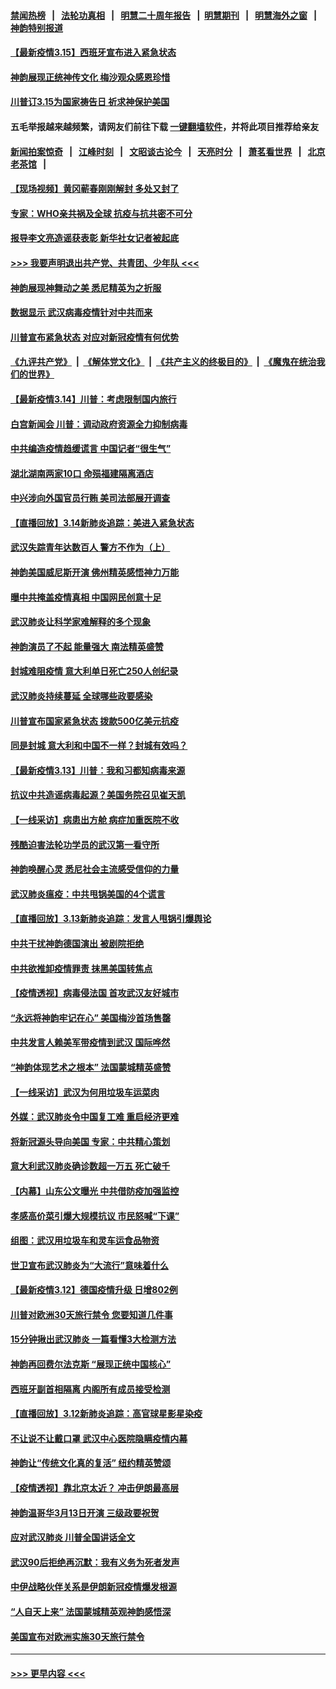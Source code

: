 #### [禁闻热榜](热点新闻.md?=0)  &nbsp;&nbsp;|&nbsp;&nbsp; [法轮功真相](https://github.com/gfw-breaker/truth/blob/master/README.md?=0) &nbsp;&nbsp;|&nbsp;&nbsp; [明慧二十周年报告](https://github.com/gfw-breaker/mh-reports/blob/master/README.md?=0) &nbsp;&nbsp;|&nbsp;&nbsp;[明慧期刊](https://github.com/gfw-breaker/mh-qikan) &nbsp;&nbsp;|&nbsp;&nbsp; [明慧海外之窗](https://github.com/gfw-breaker/mh-news/blob/master/README.md?=0) &nbsp;&nbsp;|&nbsp;&nbsp; [神韵特别报道](https://github.com/gfw-breaker/mh-news/blob/master/shenyun.md?=0)
#### [【最新疫情3.15】西班牙宣布进入紧急状态](../pages/nf4514/n11940988.md?t=03152302) 
#### [神韵展现正统神传文化 梅沙观众感恩珍惜](../pages/nf4514/n11941925.md?t=03152302) 
#### [川普订3.15为国家祷告日 祈求神保护美国](../pages/nf4514/n11941475.md?t=03152302) 
#### 五毛举报越来越频繁，请网友们前往下载 [一键翻墙软件](https://github.com/gfw-breaker/ssr-accounts)，并将此项目推荐给亲友
#### [新闻拍案惊奇](https://github.com/gfw-breaker/banned-news/blob/master/pages/link4.md) &nbsp;&nbsp;|&nbsp;&nbsp; [江峰时刻](https://github.com/gfw-breaker/banned-news/blob/master/pages/link4.md) &nbsp;&nbsp;|&nbsp;&nbsp; [文昭谈古论今](https://github.com/gfw-breaker/banned-news/blob/master/pages/link4.md) &nbsp;&nbsp;|&nbsp;&nbsp; [天亮时分](https://github.com/gfw-breaker/banned-news/blob/master/pages/link4.md) &nbsp;&nbsp;|&nbsp;&nbsp; [萧茗看世界](https://github.com/gfw-breaker/banned-news/blob/master/pages/link4.md) &nbsp;&nbsp;|&nbsp;&nbsp; [北京老茶馆](https://github.com/gfw-breaker/banned-news/blob/master/pages/link4.md) &nbsp;&nbsp;|&nbsp;&nbsp; 
#### [【现场视频】黄冈蕲春刚刚解封 多处又封了](../pages/nf4514/n11941108.md?t=03152302) 
#### [专家：WHO亲共祸及全球 抗疫与抗共密不可分](../pages/nf4514/n11935110.md?t=03152302) 
#### [报导李文亮造谣获表彰 新华社女记者被起底](../pages/nf4514/n11939689.md?t=03152302) 
#### [>>> 我要声明退出共产党、共青团、少年队 <<<](https://github.com/begood0513/goodnews/blob/master/quit/letter.md) 
#### [神韵展现神舞动之美 悉尼精英为之折服](../pages/nf4514/n11940887.md?t=03152302) 
#### [数据显示 武汉病毒疫情针对中共而来](../pages/nf4514/n11940697.md?t=03152302) 
#### [川普宣布紧急状态 对应对新冠疫情有何优势](../pages/nf4514/n11940632.md?t=03152302) 
#### [《九评共产党》](https://github.com/begood0513/9ping.md/blob/master/README.md) &nbsp;|&nbsp; [《解体党文化》](../../../../jtdwh.md/blob/master/README.md)  &nbsp;|&nbsp; [《共产主义的终极目的》](../../../../gczydzjmd.md/blob/master/README.md) &nbsp;|&nbsp; [《魔鬼在统治我们的世界》](../../../../mgztzwmdsj.md/blob/master/README.md) 
#### [【最新疫情3.14】川普：考虑限制国内旅行](../pages/nf4514/n11939189.md?t=03152302) 
#### [白宫新闻会 川普：调动政府资源全力抑制病毒](../pages/nf4514/n11940558.md?t=03152302) 
#### [中共编造疫情趋缓谎言 中国记者“很生气”](../pages/nf4514/n11940605.md?t=03152302) 
#### [湖北湖南两家10口 命殒福建隔离酒店](../pages/nf4514/n11940419.md?t=03152302) 
#### [中兴涉向外国官员行贿 美司法部展开调查](../pages/nf4514/n11940378.md?t=03152302) 
#### [【直播回放】3.14新肺炎追踪：美进入紧急状态](../pages/nf4514/n11940229.md?t=03152302) 
#### [武汉失踪青年达数百人 警方不作为（上）](../pages/nf4514/n11939304.md?t=03152302) 
#### [神韵美国威尼斯开演 佛州精英感悟神力万能](../pages/nf4514/n11939847.md?t=03152302) 
#### [曝中共掩盖疫情真相 中国网民创意十足](../pages/nf4514/n11939039.md?t=03152302) 
#### [武汉肺炎让科学家难解释的多个现象](../pages/nf4514/n11938553.md?t=03152302) 
#### [神韵演员了不起 能量强大 南法精英盛赞](../pages/nf4514/n11939368.md?t=03152302) 
#### [封城难阻疫情 意大利单日死亡250人创纪录](../pages/nf4514/n11939185.md?t=03152302) 
#### [武汉肺炎持续蔓延 全球哪些政要感染](../pages/nf4514/n11938672.md?t=03152302) 
#### [川普宣布国家紧急状态 拨款500亿美元抗疫](../pages/nf4514/n11939032.md?t=03152302) 
#### [同是封城 意大利和中国不一样？封城有效吗？](../pages/nf4514/n11938855.md?t=03152302) 
#### [【最新疫情3.13】川普：我和习都知病毒来源](../pages/nf4514/n11936755.md?t=03152302) 
#### [抗议中共造谣病毒起源？美国务院召见崔天凯](../pages/nf4514/n11938747.md?t=03152302) 
#### [【一线采访】病患出方舱 病症加重医院不收](../pages/nf4514/n11938627.md?t=03152302) 
#### [残酷迫害法轮功学员的武汉第一看守所](../pages/nf4514/n11935225.md?t=03152302) 
#### [神韵唤醒心灵 悉尼社会主流感受信仰的力量](../pages/nf4514/n11938756.md?t=03152302) 
#### [武汉肺炎瘟疫：中共甩锅美国的4个谎言](../pages/nf4514/n11938370.md?t=03152302) 
#### [【直播回放】3.13新肺炎追踪：发言人甩锅引爆舆论](../pages/nf4514/n11938042.md?t=03152302) 
#### [中共干扰神韵德国演出 被剧院拒绝](../pages/nf4514/n11927987.md?t=03152302) 
#### [中共欲推卸疫情罪责 抹黑美国转焦点](../pages/nf4514/n11937702.md?t=03152302) 
#### [【疫情透视】病毒侵法国 首攻武汉友好城市](../pages/nf4514/n11933899.md?t=03152302) 
#### [“永远将神韵牢记在心” 美国梅沙首场售罄](../pages/nf4514/n11937517.md?t=03152302) 
#### [中共发言人赖美军带疫情到武汉 国际哗然](../pages/nf4514/n11936484.md?t=03152302) 
#### [“神韵体现艺术之根本” 法国蒙城精英盛赞](../pages/nf4514/n11937066.md?t=03152302) 
#### [【一线采访】武汉为何用垃圾车运菜肉](../pages/nf4514/n11936647.md?t=03152302) 
#### [外媒：武汉肺炎令中国复工难 重启经济更难](../pages/nf4514/n11936267.md?t=03152302) 
#### [将新冠源头导向美国 专家：中共精心策划](../pages/nf4514/n11936432.md?t=03152302) 
#### [意大利武汉肺炎确诊数超一万五 死亡破千](../pages/nf4514/n11936332.md?t=03152302) 
#### [【内幕】山东公文曝光 中共借防疫加强监控](../pages/nf4514/n11934303.md?t=03152302) 
#### [孝感高价菜引爆大规模抗议 市民怒喊“下课”](../pages/nf4514/n11936264.md?t=03152302) 
#### [组图：武汉用垃圾车和灵车运食品物资](../pages/nf4514/n11935329.md?t=03152302) 
#### [世卫宣布武汉肺炎为“大流行”意味着什么](../pages/nf4514/n11935933.md?t=03152302) 
#### [【最新疫情3.12】德国疫情升级 日增802例](../pages/nf4514/n11933628.md?t=03152302) 
#### [川普对欧洲30天旅行禁令 您要知道几件事](../pages/nf4514/n11935870.md?t=03152302) 
#### [15分钟揪出武汉肺炎 一篇看懂3大检测方法](../pages/nf4514/n11933731.md?t=03152302) 
#### [神韵再回费尔法克斯 “展现正统中国核心”](../pages/nf4514/n11932754.md?t=03152302) 
#### [西班牙副首相隔离 内阁所有成员接受检测](../pages/nf4514/n11935473.md?t=03152302) 
#### [【直播回放】3.12新肺炎追踪：高官球星影星染疫](../pages/nf4514/n11935368.md?t=03152302) 
#### [不让说不让戴口罩 武汉中心医院隐瞒疫情内幕](../pages/nf4514/n11934980.md?t=03152302) 
#### [神韵让“传统文化真的复活” 纽约精英赞颂](../pages/nf4514/n11935011.md?t=03152302) 
#### [【疫情透视】靠北京太近？ 冲击伊朗最高层](../pages/nf4514/n11933475.md?t=03152302) 
#### [神韵温哥华3月13日开演 三级政要祝贺](../pages/nf4514/n11933782.md?t=03152302) 
#### [应对武汉肺炎 川普全国讲话全文](../pages/nf4514/n11934150.md?t=03152302) 
#### [武汉90后拒绝再沉默：我有义务为死者发声](../pages/nf4514/n11934044.md?t=03152302) 
#### [中伊战略伙伴关系是伊朗新冠疫情爆发根源](../pages/nf4514/n11933637.md?t=03152302) 
#### [“人自天上来” 法国蒙城精英观神韵感悟深](../pages/nf4514/n11933874.md?t=03152302) 
#### [美国宣布对欧洲实施30天旅行禁令](../pages/nf4514/n11933815.md?t=03152302) 

----
#### [ >>> 更早内容 <<< ](../indexes/nf4514-earlier.md)
